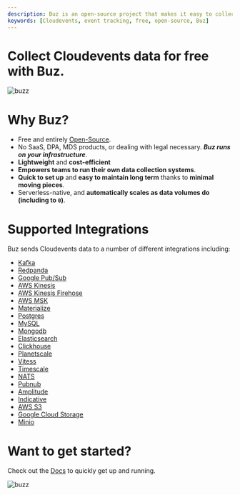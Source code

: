 ```yaml
---
description: Buz is an open-source project that makes it easy to collect data from Cloudevents
keywords: [Cloudevents, event tracking, free, open-source, Buz]
---
```


# Collect Cloudevents data for free with Buz.

![buzz](../../../static/img/buzflow.png)


# Why Buz?

- Free and entirely [Open-Source](https://github.com/silverton-io/buz).
- No SaaS, DPA, MDS products, or dealing with legal necessary. ***Buz runs on your infrastructure***.
- **Lightweight** and **cost-efficient**
- **Empowers teams to run their own data collection systems**.
- **Quick to set up** and **easy to maintain long term** thanks to **minimal moving pieces**.
- Serverless-native, and **automatically scales as data volumes do (including to `0`)**.


# Supported Integrations

Buz sends Cloudevents data to a number of different integrations including:

- [Kafka](/sources/cloudevents/integrations/kafka)
- [Redpanda](/sources/cloudevents/integrations/redpanda)
- [Google Pub/Sub](/sources/cloudevents/integrations/google-pub-sub)
- [AWS Kinesis](/sources/cloudevents/integrations/aws-kinesis)
- [AWS Kinesis Firehose](/sources/cloudevents/integrations/aws-kinesis-firehose)
- [AWS MSK](/sources/cloudevents/integrations/aws-msk)
- [Materialize](/sources/cloudevents/integrations/materialize)
- [Postgres](/sources/cloudevents/integrations/postgres)
- [MySQL](/sources/cloudevents/integrations/mysql)
- [Mongodb](/sources/cloudevents/integrations/mongodb)
- [Elasticsearch](/sources/cloudevents/integrations/elasticsearch)
- [Clickhouse](/sources/cloudevents/integrations/clickhouse)
- [Planetscale](/sources/cloudevents/integrations/planetscale)
- [Vitess](/sources/cloudevents/integrations/vitess)
- [Timescale](/sources/cloudevents/integrations/timescale)
- [NATS](/sources/cloudevents/integrations/nats)
- [Pubnub](/sources/cloudevents/integrations/pubnub)
- [Amplitude](/sources/cloudevents/integrations/amplitude)
- [Indicative](/sources/cloudevents/integrations/indicative)
- [AWS S3](/sources/cloudevents/integrations/aws-s3)
- [Google Cloud Storage](/sources/cloudevents/integrations/google-cloud-storage)
- [Minio](/sources/cloudevents/integrations/minio)


# Want to get started?

Check out the [Docs](/) to quickly get up and running.


![buzz](../../../static/img/buzz.png)